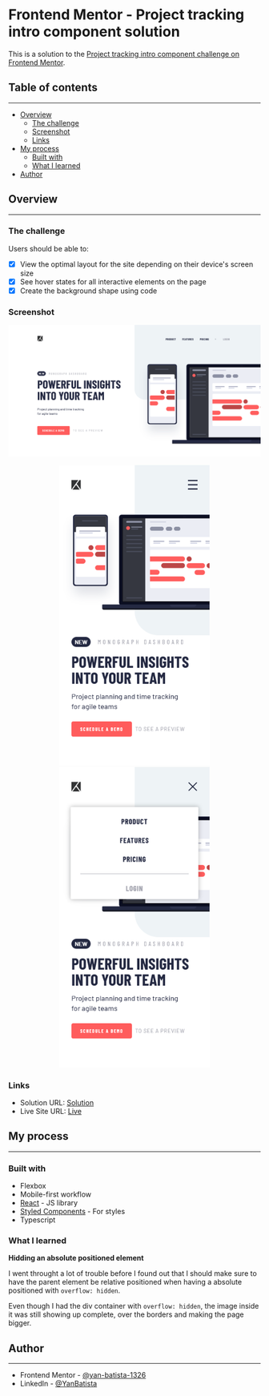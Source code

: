 # Frontend Mentor - Project tracking intro component solution

This is a solution to the [Project tracking intro component challenge on Frontend Mentor](https://www.frontendmentor.io/challenges/project-tracking-intro-component-5d289097500fcb331a67d80e).

## Table of contents

---

- [Overview](#overview)
  - [The challenge](#the-challenge)
  - [Screenshot](#screenshot)
  - [Links](#links)
- [My process](#my-process)
  - [Built with](#built-with)
  - [What I learned](#what-i-learned)
- [Author](#author)

## Overview

---

### The challenge

Users should be able to:

- [x] View the optimal layout for the site depending on their device's screen size
- [x] See hover states for all interactive elements on the page
- [x] Create the background shape using code

### Screenshot

![desktop-home](./images/desktop.png)

<p align="center">
  <img src="./images/mobile.png" width="300"/>
  <img src="./images/mobile-navigation.png" width="300"/>
</p>

### Links

- Solution URL: [Solution](https://www.frontendmentor.io/solutions/project-tracking-intro-component-mu2lrsaRPo)
- Live Site URL: [Live](https://tracking-intro-component-green.vercel.app)

## My process

---

### Built with

- Flexbox
- Mobile-first workflow
- [React](https://reactjs.org/) - JS library
- [Styled Components](https://styled-components.com/) - For styles
- Typescript

### What I learned

**Hidding an absolute positioned element**

I went throught a lot of trouble before I found out that I should make sure to have the parent element be relative positioned when having a absolute positioned with `overflow: hidden`.

Even though I had the div container with `overflow: hidden`, the image inside it was still showing up complete, over the borders and making the page bigger.

## Author

---

- Frontend Mentor - [@yan-batista-1326](https://www.frontendmentor.io/profile/yan-batista-1326)
- LinkedIn - [@YanBatista](https://www.linkedin.com/in/yanbatista/)
